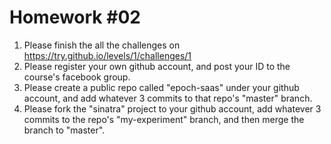 # Homework #02
  1. Please finish the all the challenges on https://try.github.io/levels/1/challenges/1
  2. Please register your own github account, and post your ID to the course's facebook group.
  3. Please create a public repo called "epoch-saas" under your github account, and add whatever 3 commits to that repo's "master" branch.
  4. Please fork the "sinatra" project to your github account, add whatever 3 commits to the repo's "my-experiment" branch, and then merge the branch to "master".